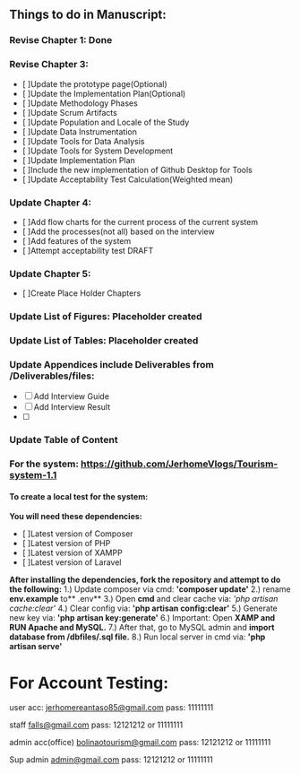 ## Things to do in Manuscript:
### Revise Chapter 1: Done
### Revise Chapter 3:
- [ ]Update the prototype page(Optional)
- [ ]Update the Implementation Plan(Optional)
- [ ]Update Methodology Phases
- [ ]Update Scrum Artifacts
- [ ]Update Population and Locale of the Study
- [ ]Update Data Instrumentation
- [ ]Update Tools for Data Analysis
- [ ]Update Tools for System Development
- [ ]Update Implementation Plan
- [ ]Include the new implementation of Github Desktop for Tools
- [ ]Update Acceptability Test Calculation(Weighted mean)
### Update Chapter 4:
- [ ]Add flow charts for the current process of the current system
- [ ]Add the processes(not all) based on the interview 
- [ ]Add features of the system 
- [ ]Attempt acceptability test DRAFT
### Update Chapter 5:
- [ ]Create Place Holder Chapters
### Update List of Figures: Placeholder created
### Update List of Tables: Placeholder created
### Update Appendices include Deliverables from /Deliverables/files:
- [ ] Add Interview Guide
- [ ] Add Interview Result
- [ ] 
### Update Table of Content

### For the system: https://github.com/JerhomeVlogs/Tourism-system-1.1
#### To create a local test for the system:
**You will need these dependencies:**
- [ ]Latest version of Composer
- [ ]Latest version of PHP
- [ ]Latest version of XAMPP
- [ ]Latest version of Laravel

**After installing the dependencies, fork the repository and attempt to do the following:**
1.) Update composer via cmd: **'composer update'**
2.) rename **env.example** to** .env**
3.) Open **cmd** and clear cache via: *'php artisan cache:clear'*
4.) Clear config via: **'php artisan config:clear'**
5.) Generate new key via: **'php artisan key:generate'**
6.) Important: Open **XAMP and RUN Apache and MySQL.**
7.) After that, go to MySQL admin and **import database from /dbfiles/.sql file.**
8.) Run local server in cmd via: **'php artisan serve'**



# For Account Testing:
user acc:
jerhomereantaso85@gmail.com
pass: 11111111

staff
falls@gmail.com
pass: 12121212 or 11111111

admin acc(office)
bolinaotourism@gmail.com
pass: 12121212 or 11111111

Sup admin
admin@gmail.com
pass: 12121212 or 11111111